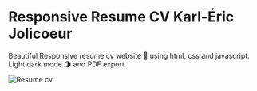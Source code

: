 # Responsive Resume CV Karl-Éric Jolicoeur
Beautiful Responsive resume cv website 📄 using html, css and javascript. Light dark mode 🌗 and PDF export.

![Resume cv](/preview.png)
